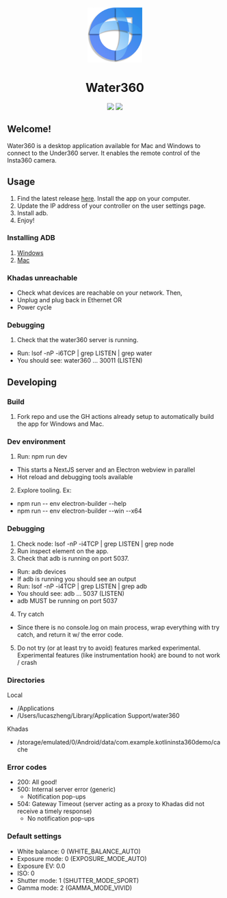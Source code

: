 <p align="center"> 
  <img src="public/logo.png" height="128">
  <h1 align="center">Water360</h1>
  <div align="center">
  <img src="https://img.shields.io/badge/mac%20os-000000?style=for-the-badge&logo=apple&logoColor=white" />
  <img src="https://img.shields.io/badge/Windows-0078D6?style=for-the-badge&logo=windows&logoColor=white" />
  <!-- <img src="https://img.shields.io/badge/Electron-2B2E3A?style=for-the-badge&logo=electron&logoColor=9FEAF9"/>
  <img src="https://img.shields.io/badge/next%20js-000000?style=for-the-badge&logo=nextdotjs&logoColor=white"/>
  <img src="https://img.shields.io/badge/TypeScript-007ACC?style=for-the-badge&logo=typescript&logoColor=white"/>
  <img src="https://img.shields.io/badge/Mantine-ffffff?style=for-the-badge&logo=Mantine&logoColor=339af0"/>
  <img src="https://img.shields.io/badge/NPM-%23CB3837.svg?style=for-the-badge&logo=npm&logoColor=white"/>
  <img src="https://img.shields.io/badge/node.js-6DA55F?style=for-the-badge&logo=node.js&logoColor=white"/>
  <img src="https://img.shields.io/badge/threejs-black?style=for-the-badge&logo=three.js&logoColor=white"/>
  <img src="https://img.shields.io/badge/react-%2320232a.svg?style=for-the-badge&logo=react&logoColor=%2361DAFB"
  /> -->
  </div>
</p>

## Welcome!

Water360 is a desktop application available for Mac and Windows to connect to the Under360 server. It enables the remote control of the Insta360 camera.

## Usage

1. Find the latest release [here](https://github.com/3LucasZ/Water360/releases). Install the app on your computer.
2. Update the IP address of your controller on the user settings page.
3. Install adb.
4. Enjoy!

### Installing ADB

1. [Windows](https://medium.com/@yadav-ajay/a-step-by-step-guide-to-setting-up-adb-path-on-windows-0b833faebf18)
2. [Mac](https://stackoverflow.com/questions/31374085/installing-adb-on-macos)

### Khadas unreachable

- Check what devices are reachable on your network. Then,
- Unplug and plug back in Ethernet OR
- Power cycle

### Debugging

1. Check that the water360 server is running.

- Run: lsof -nP -i6TCP | grep LISTEN | grep water
- You should see: water360 ... 30011 (LISTEN)

## Developing

### Build

1. Fork repo and use the GH actions already setup to automatically build the app for Windows and Mac.

### Dev environment

1. Run: npm run dev

- This starts a NextJS server and an Electron webview in parallel
- Hot reload and debugging tools available

2. Explore tooling. Ex:

- npm run -- env electron-builder --help
- npm run -- env electron-builder --win --x64

### Debugging

1. Check node: lsof -nP -i4TCP | grep LISTEN | grep node
2. Run inspect element on the app.
3. Check that adb is running on port 5037.

- Run: adb devices
- If adb is running you should see an output
- Run: lsof -nP -i4TCP | grep LISTEN | grep adb
- You should see: adb ... 5037 (LISTEN)
- adb MUST be running on port 5037

4. Try catch

- Since there is no console.log on main process, wrap everything with try catch, and return it w/ the error code.

5. Do not try (or at least try to avoid) features marked experimental. Experimental features (like instrumentation hook) are bound to not work / crash

### Directories

Local

- /Applications
- /Users/lucaszheng/Library/Application Support/water360

Khadas

- /storage/emulated/0/Android/data/com.example.kotlininsta360demo/cache

### Error codes

- 200: All good!
- 500: Internal server error (generic)
  - Notification pop-ups
- 504: Gateway Timeout (server acting as a proxy to Khadas did not receive a timely response)
  - No notification pop-ups

### Default settings

- White balance: 0 (WHITE_BALANCE_AUTO)
- Exposure mode: 0 (EXPOSURE_MODE_AUTO)
- Exposure EV: 0.0
- ISO: 0
- Shutter mode: 1 (SHUTTER_MODE_SPORT)
- Gamma mode: 2 (GAMMA_MODE_VIVID)
